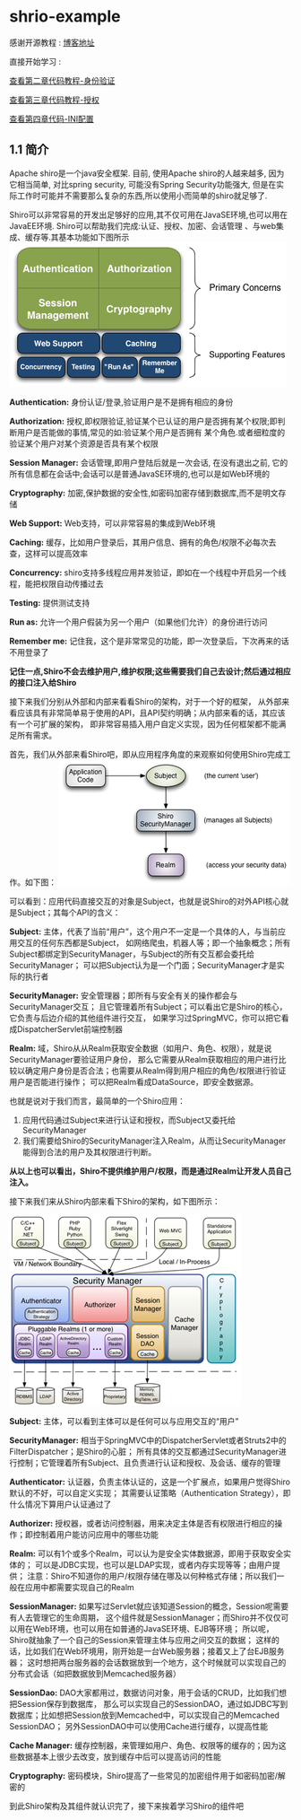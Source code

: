 # shrio-example
感谢开源教程 : [博客地址](http://jinnianshilongnian.iteye.com/blog/2018398)

直接开始学习 :

[查看第二章代码教程-身份验证](https://github.com/l81893521/shiro-demo/tree/master/shiro-demo-section2)

[查看第三章代码教程-授权](https://github.com/l81893521/shiro-demo/tree/master/shiro-demo-section3)

[查看第四章代码-INI配置](https://github.com/l81893521/shiro-demo/tree/master/shiro-demo-section4)

## 1.1 简介
Apache shiro是一个java安全框架. 目前, 使用Apache shiro的人越来越多, 因为它相当简单, 对比spring security, 可能没有Spring Security功能强大,
但是在实际工作时可能并不需要那么复杂的东西,所以使用小而简单的shiro就足够了.

Shiro可以非常容易的开发出足够好的应用,其不仅可用在JavaSE环境,也可以用在JavaEE环境. Shiro可以帮助我们完成:认证、授权、加密、会话管理
、与web集成、缓存等.其基本功能如下图所示
![](https://github.com/l81893521/shiro-demo/blob/master/images/1.png)

**Authentication:** 身份认证/登录,验证用户是不是拥有相应的身份

**Authorization:** 授权,即权限验证,验证某个已认证的用户是否拥有某个权限;即判断用户是否能做的事情,常见的如:验证某个用户是否拥有
某个角色.或者细粒度的验证某个用户对某个资源是否具有某个权限

**Session Manager:** 会话管理,即用户登陆后就是一次会话, 在没有退出之前, 它的所有信息都在会话中;会话可以是普通JavaSE环境的,也可以是如Web环境的

**Cryptography:** 加密,保护数据的安全性,如密码加密存储到数据库,而不是明文存储

**Web Support:** Web支持，可以非常容易的集成到Web环境

**Caching:** 缓存，比如用户登录后，其用户信息、拥有的角色/权限不必每次去查，这样可以提高效率

**Concurrency:** shiro支持多线程应用并发验证，即如在一个线程中开启另一个线程，能把权限自动传播过去

**Testing:** 提供测试支持

**Run as:** 允许一个用户假装为另一个用户（如果他们允许）的身份进行访问

**Remember me:** 记住我，这个是非常常见的功能，即一次登录后，下次再来的话不用登录了

**记住一点,Shiro不会去维护用户,维护权限;这些需要我们自己去设计;然后通过相应的接口注入给Shiro**

接下来我们分别从外部和内部来看看Shiro的架构，对于一个好的框架，
从外部来看应该具有非常简单易于使用的API，且API契约明确；从内部来看的话，其应该有一个可扩展的架构，
即非常容易插入用户自定义实现，因为任何框架都不能满足所有需求。

首先，我们从外部来看Shiro吧，即从应用程序角度的来观察如何使用Shiro完成工作。如下图：
![](https://github.com/l81893521/shiro-demo/blob/master/images/2.png)

可以看到：应用代码直接交互的对象是Subject，也就是说Shiro的对外API核心就是Subject；其每个API的含义：

**Subject:** 主体，代表了当前“用户”，这个用户不一定是一个具体的人，与当前应用交互的任何东西都是Subject，
如网络爬虫，机器人等；即一个抽象概念；所有Subject都绑定到SecurityManager，与Subject的所有交互都会委托给SecurityManager；
可以把Subject认为是一个门面；SecurityManager才是实际的执行者

**SecurityManager:** 安全管理器；即所有与安全有关的操作都会与SecurityManager交互；
且它管理着所有Subject；可以看出它是Shiro的核心，它负责与后边介绍的其他组件进行交互，
如果学习过SpringMVC，你可以把它看成DispatcherServlet前端控制器

**Realm:** 域，Shiro从从Realm获取安全数据（如用户、角色、权限），就是说SecurityManager要验证用户身份，
那么它需要从Realm获取相应的用户进行比较以确定用户身份是否合法；也需要从Realm得到用户相应的角色/权限进行验证用户是否能进行操作；
可以把Realm看成DataSource，即安全数据源。

也就是说对于我们而言，最简单的一个Shiro应用：
1. 应用代码通过Subject来进行认证和授权，而Subject又委托给SecurityManager
2. 我们需要给Shiro的SecurityManager注入Realm，从而让SecurityManager能得到合法的用户及其权限进行判断。

**从以上也可以看出，Shiro不提供维护用户/权限，而是通过Realm让开发人员自己注入。**

接下来我们来从Shiro内部来看下Shiro的架构，如下图所示：

![](https://github.com/l81893521/shiro-demo/blob/master/images/3.png)

**Subject:** 主体，可以看到主体可以是任何可以与应用交互的“用户”

**SecurityManager:** 相当于SpringMVC中的DispatcherServlet或者Struts2中的FilterDispatcher；是Shiro的心脏；
所有具体的交互都通过SecurityManager进行控制；它管理着所有Subject、且负责进行认证和授权、及会话、缓存的管理

**Authenticator:** 认证器，负责主体认证的，这是一个扩展点，如果用户觉得Shiro默认的不好，可以自定义实现；
其需要认证策略（Authentication Strategy），即什么情况下算用户认证通过了

**Authorizer:** 授权器，或者访问控制器，用来决定主体是否有权限进行相应的操作；即控制着用户能访问应用中的哪些功能

**Realm:** 可以有1个或多个Realm，可以认为是安全实体数据源，即用于获取安全实体的；
可以是JDBC实现，也可以是LDAP实现，或者内存实现等等；由用户提供；
注意：Shiro不知道你的用户/权限存储在哪及以何种格式存储；所以我们一般在应用中都需要实现自己的Realm

**SessionManager:** 如果写过Servlet就应该知道Session的概念，Session呢需要有人去管理它的生命周期，
这个组件就是SessionManager；而Shiro并不仅仅可以用在Web环境，也可以用在如普通的JavaSE环境、EJB等环境；
所以呢，Shiro就抽象了一个自己的Session来管理主体与应用之间交互的数据；
这样的话，比如我们在Web环境用，刚开始是一台Web服务器；接着又上了台EJB服务器；
这时想把两台服务器的会话数据放到一个地方，这个时候就可以实现自己的分布式会话（如把数据放到Memcached服务器）

**SessionDao:** DAO大家都用过，数据访问对象，用于会话的CRUD，比如我们想把Session保存到数据库，
那么可以实现自己的SessionDAO，通过如JDBC写到数据库；比如想把Session放到Memcached中，可以实现自己的Memcached SessionDAO；
另外SessionDAO中可以使用Cache进行缓存，以提高性能

**Cache Manager:** 缓存控制器，来管理如用户、角色、权限等的缓存的；因为这些数据基本上很少去改变，放到缓存中后可以提高访问的性能

**Cryptography:** 密码模块，Shiro提高了一些常见的加密组件用于如密码加密/解密的

到此Shiro架构及其组件就认识完了，接下来挨着学习Shiro的组件吧